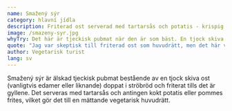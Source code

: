 ```yaml
---
name: Smažený sýr
category: hlavní jídla
description: Friterad ost serverad med tartarsås och potatis - krispig utanpå, smältig inuti
image: /smazeny-syr.jpg
whyTry: Det här är tjeckisk pubmat när den är som bäst. En tjock skiva ost, panerad och stekt tills den är gyllene, serverad med tartarsås och potatis eller pommes. Den är njutningsfull, enkel och precis vad du vill ha efter några öl.
quote: "Jag var skeptisk till friterad ost som huvudrätt, men det här var faktiskt fantastiskt. Krispigt utanpå, smältigt inuti, ren tröstmat!"
author: Vegetarisk turist
lang: sv
---
```


Smažený sýr är älskad tjeckisk pubmat bestående av en tjock skiva ost (vanligtvis edamer eller liknande) doppat i ströbröd och friterat tills det är gyllene. Det serveras med tartarsås och antingen kokt potatis eller pommes frites, vilket gör det till en mättande vegetarisk huvudrätt.